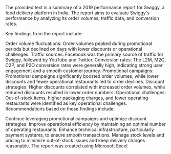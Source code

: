 The provided text is a summary of a 2019 performance report for Swiggy, a food delivery platform in India. The report aims to evaluate Swiggy's performance by analyzing its order volumes, traffic data, and conversion rates.

Key findings from the report include:

Order volume fluctuations: Order volumes peaked during promotional periods but declined on days with lower discounts or operational challenges.
Traffic sources: Facebook was the primary source of traffic for Swiggy, followed by YouTube and Twitter.
Conversion rates: The L2M, M2C, C2P, and P2O conversion rates were generally high, indicating strong user engagement and a smooth customer journey.
Promotional campaigns: Promotional campaigns significantly boosted order volumes, while lower discounts and fewer operational restaurants led to order declines.
Discount strategies: Higher discounts correlated with increased order volumes, while reduced discounts resulted in lower order numbers.
Operational challenges: Out-of-stock items, higher packaging charges, and fewer operating restaurants were identified as key operational challenges.
Recommendations based on these findings include:

Continue leveraging promotional campaigns and optimize discount strategies.
Improve operational efficiency by maintaining an optimal number of operating restaurants.
Enhance technical infrastructure, particularly payment systems, to ensure smooth transactions.
Manage stock levels and pricing to minimize out-of-stock issues and keep delivery charges reasonable.
The report was created using Microsoft Excel

